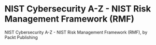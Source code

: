# NIST Cybersecurity A-Z - NIST Risk Management Framework (RMF)
NIST Cybersecurity A-Z - NIST Risk Management Framework (RMF), by Packt Publishing
